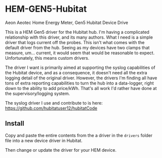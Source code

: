 # HEM-GEN5-Hubitat

Aeon Aeotec Home Energy Meter, Gen5 Hubitat Device Drive

This is a HEM Gen5 driver for the Hubitat hub. I'm having a complicated relationship with this driver, and its many authors. What I need is a simple driver that logs current off the probes. This isn't what comes with the default driver from the hub. Seeing as my devices have two clamps that measure, um... current, it would seem that would be reasonable to expect. Unfortunately, this means custom drivers.

The driver I want is primarily aimed at supporting the syslog capabilities of the Hubitat device, and as a consequence, it doesn't need all the extra logging detail of the original driver. However, the drivers I'm finding all have tons of extra reporting capabilities to turn the hub into a data-logger, right down to the ability to add price/kWh. That's all work I'd rather have done at the supervisory/logging system.

The syslog driver I use and contribute to is here: https://github.com/hubitatuser12/hubitatCode

## Install

Copy and paste the entire contents from the a driver in the `drivers` folder file into a new device driver in Hubitat.

Then change or update the driver for your HEM device.
